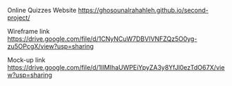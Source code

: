 
Online Quizzes Website
https://ghosounalrahahleh.github.io/second-project/

Wireframe link
https://drive.google.com/file/d/1CNyNCuW7DBVIVNFZQz5O0yg-zu5OPcgX/view?usp=sharing

Mock-up link
 https://drive.google.com/file/d/1IlMIhaUWPEiYpyZA3y8YfJl0ezTdO67X/view?usp=sharing
